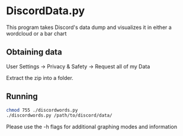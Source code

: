# DiscordData.py
This program takes Discord's data dump and visualizes it in either a wordcloud or a bar chart

## Obtaining data
User Settings -> Privacy & Safety -> Request all of my Data

Extract the zip into a folder.

## Running
```bash
chmod 755 ./discordwords.py
./discordwords.py /path/to/discord/data/
```
Please use the -h flags for additional graphing modes and information
